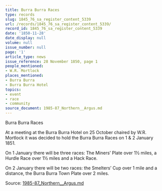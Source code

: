 ```yaml
---
title: Burra Burra Races
type: records
slug: 1845_76_sa_register_content_5339
url: /records/1845_76_sa_register_content_5339/
record_id: 1845_76_sa_register_content_5339
date: '1850-11-28'
date_display: null
volume: null
issue_number: null
page: '1'
article_type: news
issue_reference: 28 November 1850, page 1
people_mentioned:
- W.R. Mortlock
places_mentioned:
- Burra Burra
- Burra Burra Hotel
topics:
- event
- race
- community
source_document: 1985-87_Northern__Argus.md
---
```


Burra Burra Races

At a meeting at the Burra Burra Hotel on 25 October chaired by W.R. Mortlock it was decided to hold the Burra Burra Races on 1 & 2 January 1851.

On 1 January there will be three races: The Miners’ Plate over 1½ miles, a Hurdle Race over 1½ miles and a Hack Race.

On 2 January there will be two races: the Smelters’ Cup over 1 mile and a distance, the Burra Burra Town Plate over 2 miles.

Source: [1985-87_Northern__Argus.md](/downloads/markdown/1985-87_Northern__Argus.md)
